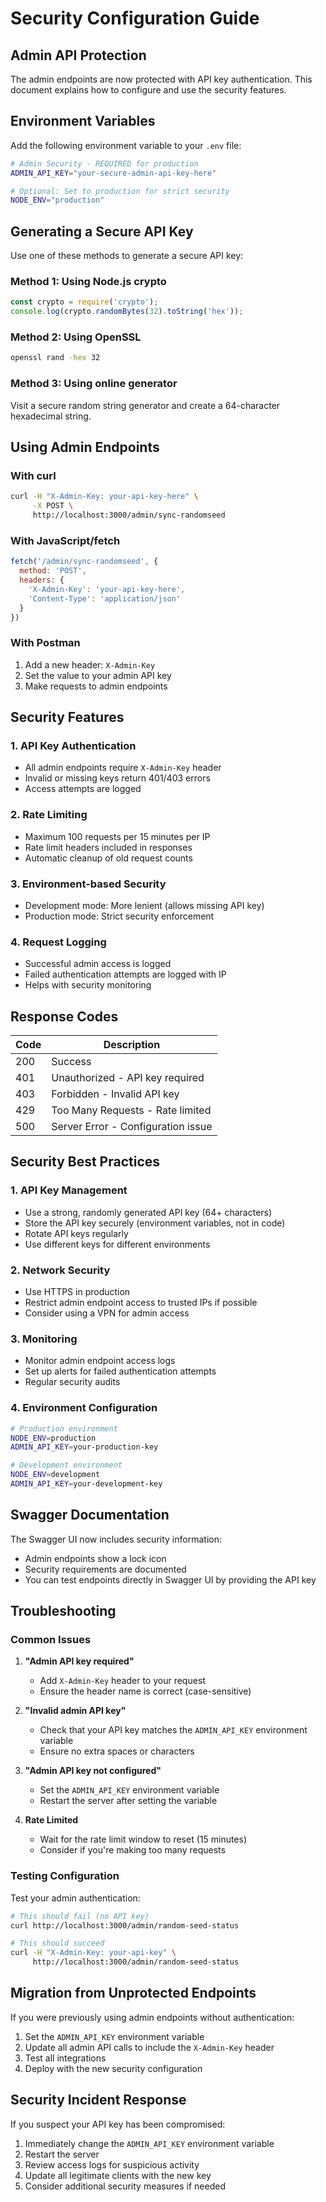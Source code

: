 # Security Configuration Guide

## Admin API Protection

The admin endpoints are now protected with API key authentication. This document explains how to configure and use the security features.

## Environment Variables

Add the following environment variable to your `.env` file:

```bash
# Admin Security - REQUIRED for production
ADMIN_API_KEY="your-secure-admin-api-key-here"

# Optional: Set to production for strict security
NODE_ENV="production"
```

## Generating a Secure API Key

Use one of these methods to generate a secure API key:

### Method 1: Using Node.js crypto
```javascript
const crypto = require('crypto');
console.log(crypto.randomBytes(32).toString('hex'));
```

### Method 2: Using OpenSSL
```bash
openssl rand -hex 32
```

### Method 3: Using online generator
Visit a secure random string generator and create a 64-character hexadecimal string.

## Using Admin Endpoints

### With curl
```bash
curl -H "X-Admin-Key: your-api-key-here" \
     -X POST \
     http://localhost:3000/admin/sync-randomseed
```

### With JavaScript/fetch
```javascript
fetch('/admin/sync-randomseed', {
  method: 'POST',
  headers: {
    'X-Admin-Key': 'your-api-key-here',
    'Content-Type': 'application/json'
  }
})
```

### With Postman
1. Add a new header: `X-Admin-Key`
2. Set the value to your admin API key
3. Make requests to admin endpoints

## Security Features

### 1. API Key Authentication
- All admin endpoints require `X-Admin-Key` header
- Invalid or missing keys return 401/403 errors
- Access attempts are logged

### 2. Rate Limiting
- Maximum 100 requests per 15 minutes per IP
- Rate limit headers included in responses
- Automatic cleanup of old request counts

### 3. Environment-based Security
- Development mode: More lenient (allows missing API key)
- Production mode: Strict security enforcement

### 4. Request Logging
- Successful admin access is logged
- Failed authentication attempts are logged with IP
- Helps with security monitoring

## Response Codes

| Code | Description |
|------|-------------|
| 200  | Success |
| 401  | Unauthorized - API key required |
| 403  | Forbidden - Invalid API key |
| 429  | Too Many Requests - Rate limited |
| 500  | Server Error - Configuration issue |

## Security Best Practices

### 1. API Key Management
- Use a strong, randomly generated API key (64+ characters)
- Store the API key securely (environment variables, not in code)
- Rotate API keys regularly
- Use different keys for different environments

### 2. Network Security
- Use HTTPS in production
- Restrict admin endpoint access to trusted IPs if possible
- Consider using a VPN for admin access

### 3. Monitoring
- Monitor admin endpoint access logs
- Set up alerts for failed authentication attempts
- Regular security audits

### 4. Environment Configuration
```bash
# Production environment
NODE_ENV=production
ADMIN_API_KEY=your-production-key

# Development environment
NODE_ENV=development
ADMIN_API_KEY=your-development-key
```

## Swagger Documentation

The Swagger UI now includes security information:
- Admin endpoints show a lock icon
- Security requirements are documented
- You can test endpoints directly in Swagger UI by providing the API key

## Troubleshooting

### Common Issues

1. **"Admin API key required"**
   - Add `X-Admin-Key` header to your request
   - Ensure the header name is correct (case-sensitive)

2. **"Invalid admin API key"**
   - Check that your API key matches the `ADMIN_API_KEY` environment variable
   - Ensure no extra spaces or characters

3. **"Admin API key not configured"**
   - Set the `ADMIN_API_KEY` environment variable
   - Restart the server after setting the variable

4. **Rate Limited**
   - Wait for the rate limit window to reset (15 minutes)
   - Consider if you're making too many requests

### Testing Configuration

Test your admin authentication:

```bash
# This should fail (no API key)
curl http://localhost:3000/admin/random-seed-status

# This should succeed
curl -H "X-Admin-Key: your-api-key" \
     http://localhost:3000/admin/random-seed-status
```

## Migration from Unprotected Endpoints

If you were previously using admin endpoints without authentication:

1. Set the `ADMIN_API_KEY` environment variable
2. Update all admin API calls to include the `X-Admin-Key` header
3. Test all integrations
4. Deploy with the new security configuration

## Security Incident Response

If you suspect your API key has been compromised:

1. Immediately change the `ADMIN_API_KEY` environment variable
2. Restart the server
3. Review access logs for suspicious activity
4. Update all legitimate clients with the new key
5. Consider additional security measures if needed
